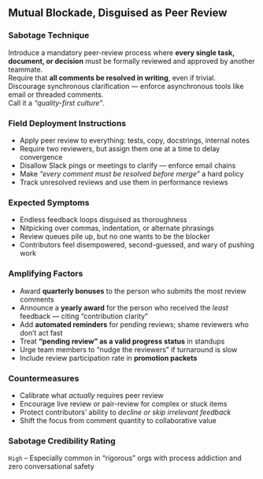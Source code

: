 ## Mutual Blockade, Disguised as Peer Review

### Sabotage Technique
Introduce a mandatory peer-review process where **every single task, document, or decision** must be formally reviewed and approved by another teammate.  
Require that **all comments be resolved in writing**, even if trivial.  
Discourage synchronous clarification — enforce asynchronous tools like email or threaded comments.  
Call it a *“quality-first culture”*.

###  Field Deployment Instructions
- Apply peer review to everything: tests, copy, docstrings, internal notes
- Require two reviewers, but assign them one at a time to delay convergence
- Disallow Slack pings or meetings to clarify — enforce email chains
- Make *“every comment must be resolved before merge”* a hard policy
- Track unresolved reviews and use them in performance reviews

### Expected Symptoms
- Endless feedback loops disguised as thoroughness
- Nitpicking over commas, indentation, or alternate phrasings
- Review queues pile up, but no one wants to be the blocker
- Contributors feel disempowered, second-guessed, and wary of pushing work

### Amplifying Factors
- Award **quarterly bonuses** to the person who submits the most review comments
- Announce a **yearly award** for the person who received the *least* feedback — citing “contribution clarity”
- Add **automated reminders** for pending reviews; shame reviewers who don’t act fast
- Treat **“pending review” as a valid progress status** in standups
- Urge team members to “nudge the reviewers” if turnaround is slow
- Include review participation rate in **promotion packets**

### Countermeasures
- Calibrate what *actually* requires peer review
- Encourage live review or pair-review for complex or stuck items
- Protect contributors’ ability to *decline or skip irrelevant feedback*
- Shift the focus from comment quantity to collaborative value

### Sabotage Credibility Rating
`High` – Especially common in “rigorous” orgs with process addiction and zero conversational safety
